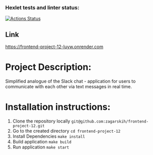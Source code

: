 ### Hexlet tests and linter status:
[![Actions Status](https://github.com/zagarskih/frontend-project-12/actions/workflows/hexlet-check.yml/badge.svg)](https://github.com/zagarskih/frontend-project-12/actions)

## Link
https://frontend-project-12-luyw.onrender.com

# Project Description:

Simplified analogue of the Slack chat - application for users to communicate with each other via text messages in real time.


# Installation instructions:
1. Clone the repository locally
`git@github.com:zagarskih/frontend-project-12.git`
2. Go to the created directory
`cd frontend-project-12`
3. Install Dependencies
`make install`
4. Build application
`make build`
5. Run application
`make start`